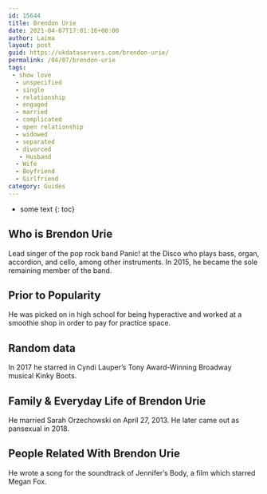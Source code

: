 ```yaml
---
id: 15644
title: Brendon Urie
date: 2021-04-07T17:01:16+00:00
author: Laima
layout: post
guid: https://ukdataservers.com/brendon-urie/
permalink: /04/07/brendon-urie
tags:
 - show love
  - unspecified
  - single
  - relationship
  - engaged
  - married
  - complicated
  - open relationship
  - widowed
  - separated
  - divorced
   - Husband
  - Wife
  - Boyfriend
  - Girlfriend
category: Guides
---
```


* some text
{: toc}


## Who is Brendon Urie
                  
                  
                  
Lead singer of the pop rock band Panic! at the Disco who plays bass, organ, accordion, and cello, among other instruments. In 2015, he became the sole remaining member of the band.  
                  
              
            
              
            
                
                
                
## Prior to Popularity
                  
                  
                  
He was picked on in high school for being hyperactive and worked at a smoothie shop in order to pay for practice space.
                  
              
            
              
            
                
                
                
## Random data
                  
                  
                  
In 2017 he starred in Cyndi Lauper&#8217;s Tony Award-Winning Broadway musical Kinky Boots.
                  
              
            
              
            
                
                
                
## Family & Everyday Life of Brendon Urie
                  
                  
                  
He married Sarah Orzechowski on April 27, 2013. He later came out as pansexual in 2018.
                  
              
            
              
            
                
                
                
## People Related With Brendon Urie
                  
                  
                  
He wrote a song for the soundtrack of Jennifer&#8217;s Body, a film which starred Megan Fox. 
                  
              
            
              
            
                
              
            
              
              
            
            
              
            
          
          
          